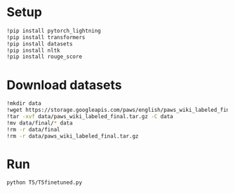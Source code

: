 # Setup

```bash
!pip install pytorch_lightning
!pip install transformers
!pip install datasets
!pip install nltk
!pip install rouge_score
```

# Download datasets

```bash
!mkdir data
!wget https://storage.googleapis.com/paws/english/paws_wiki_labeled_final.tar.gz -P data
!tar -xvf data/paws_wiki_labeled_final.tar.gz -C data
!mv data/final/* data
!rm -r data/final
!rm -r data/paws_wiki_labeled_final.tar.gz
```

# Run

```bash
python T5/T5finetuned.py
```
